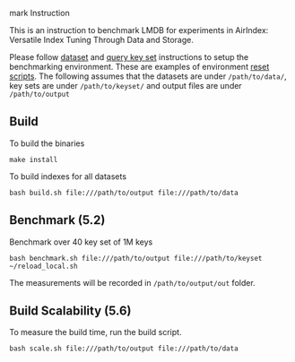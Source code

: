 mark Instruction

This is an instruction to benchmark LMDB for experiments in AirIndex: Versatile Index Tuning Through Data and Storage.

Please follow [dataset](https://github.com/illinoisdata/airindex-public/blob/main/dataset_setup.md) and [query key set](https://github.com/illinoisdata/airindex-public/blob/main/keyset_setup.md) instructions to setup the benchmarking environment. These are examples of environment [reset scripts](https://github.com/illinoisdata/airindex-public/blob/main/reload_examples.md). The following assumes that the datasets are under `/path/to/data/`, key sets are under `/path/to/keyset/` and output files are under `/path/to/output`

## Build

To build the binaries

```
make install
```

To build indexes for all datasets

```
bash build.sh file:///path/to/output file:///path/to/data
```

## Benchmark (5.2)

Benchmark over 40 key set of 1M keys

```
bash benchmark.sh file:///path/to/output file:///path/to/keyset ~/reload_local.sh
```

The measurements will be recorded in `/path/to/output/out` folder.

## Build Scalability (5.6)

To measure the build time, run the build script.

```
bash scale.sh file:///path/to/output file:///path/to/data
```

